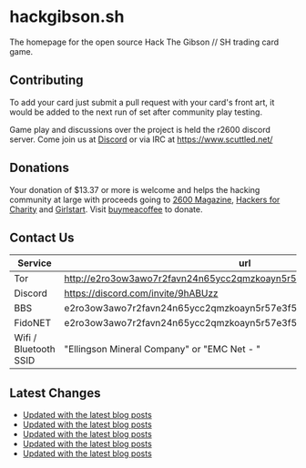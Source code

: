 # hackgibson.sh
The homepage for the open source Hack The Gibson // SH trading card game.


## Contributing

To add your card just submit a pull request with your card's front art, it would be added to the next run of set after community play testing.

Game play and discussions over the project is held the r2600 discord server. Come join us at [Discord](https://discord.com/invite/9hABUzz) or via IRC at https://www.scuttled.net/


## Donations

Your donation of $13.37 or more is welcome and helps the hacking community at large with proceeds going to [2600 Magazine](https://2600.com/), [Hackers for Charity](https://hackersforcharity.org) and [Girlstart](https://girlstart.org).  Visit [buymeacoffee](https://www.buymeacoffee.com/hackgibson.sh) to donate.


## Contact Us

Service | url
-|-
Tor | http://e2ro3ow3awo7r2favn24n65ycc2qmzkoayn5r57e3f56nvjwdcgg32ad.onion
Discord | https://discord.com/invite/9hABUzz
BBS | e2ro3ow3awo7r2favn24n65ycc2qmzkoayn5r57e3f56nvjwdcgg32ad.onion:23
FidoNET | e2ro3ow3awo7r2favn24n65ycc2qmzkoayn5r57e3f56nvjwdcgg32ad.onion:24554
Wifi / Bluetooth SSID | "Ellingson Mineral Company" or "EMC Net - <fidonet address>"

## Latest Changes
<!-- BLOG-POST-LIST:START -->
- [Updated with the latest blog posts](https://github.com/DFW2600/hackgibson.sh/commit/b549124825f9593b0321b6181aea9d43fcacf1ee)
- [Updated with the latest blog posts](https://github.com/DFW2600/hackgibson.sh/commit/f7149a96e1e5ceec19bedeb9a382925c4477198e)
- [Updated with the latest blog posts](https://github.com/DFW2600/hackgibson.sh/commit/0ddbd38e4f772e7524e21143acac6438d33b8b5d)
- [Updated with the latest blog posts](https://github.com/DFW2600/hackgibson.sh/commit/7c32874984b54ffa7137fb35c3aa29ed4c2caef9)
- [Updated with the latest blog posts](https://github.com/DFW2600/hackgibson.sh/commit/1a834a6d17db5d53f92fcd4d6d8e419bd25bffa6)
<!-- BLOG-POST-LIST:END -->
